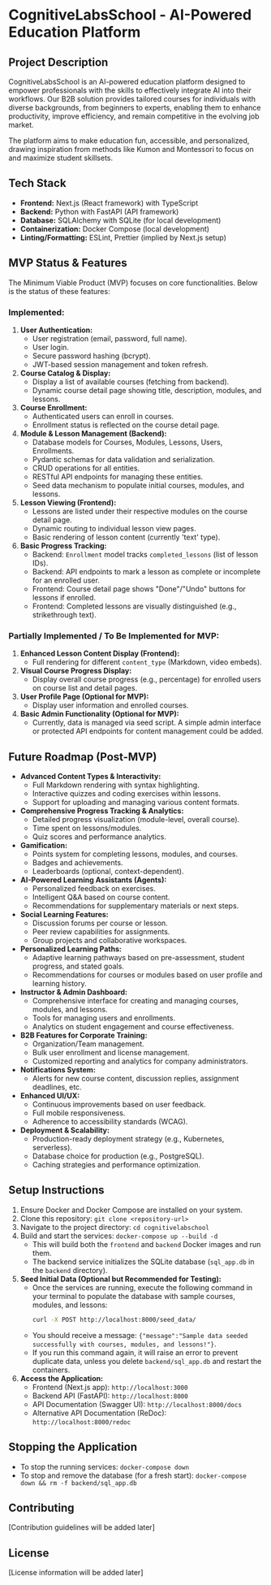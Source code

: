 # CognitiveLabsSchool - AI-Powered Education Platform

## Project Description

CognitiveLabsSchool is an AI-powered education platform designed to empower professionals with the skills to effectively integrate AI into their workflows. Our B2B solution provides tailored courses for individuals with diverse backgrounds, from beginners to experts, enabling them to enhance productivity, improve efficiency, and remain competitive in the evolving job market.

The platform aims to make education fun, accessible, and personalized, drawing inspiration from methods like Kumon and Montessori to focus on and maximize student skillsets.

## Tech Stack

*   **Frontend:** Next.js (React framework) with TypeScript
*   **Backend:** Python with FastAPI (API framework)
*   **Database:** SQLAlchemy with SQLite (for local development)
*   **Containerization:** Docker Compose (local development)
*   **Linting/Formatting:** ESLint, Prettier (implied by Next.js setup)

## MVP Status & Features

The Minimum Viable Product (MVP) focuses on core functionalities. Below is the status of these features:

### Implemented:
1.  **User Authentication:**
    *   User registration (email, password, full name).
    *   User login.
    *   Secure password hashing (bcrypt).
    *   JWT-based session management and token refresh.
2.  **Course Catalog & Display:**
    *   Display a list of available courses (fetching from backend).
    *   Dynamic course detail page showing title, description, modules, and lessons.
3.  **Course Enrollment:**
    *   Authenticated users can enroll in courses.
    *   Enrollment status is reflected on the course detail page.
4.  **Module & Lesson Management (Backend):**
    *   Database models for Courses, Modules, Lessons, Users, Enrollments.
    *   Pydantic schemas for data validation and serialization.
    *   CRUD operations for all entities.
    *   RESTful API endpoints for managing these entities.
    *   Seed data mechanism to populate initial courses, modules, and lessons.
5.  **Lesson Viewing (Frontend):**
    *   Lessons are listed under their respective modules on the course detail page.
    *   Dynamic routing to individual lesson view pages.
    *   Basic rendering of lesson content (currently 'text' type).
6.  **Basic Progress Tracking:**
    *   Backend: `Enrollment` model tracks `completed_lessons` (list of lesson IDs).
    *   Backend: API endpoints to mark a lesson as complete or incomplete for an enrolled user.
    *   Frontend: Course detail page shows "Done"/"Undo" buttons for lessons if enrolled.
    *   Frontend: Completed lessons are visually distinguished (e.g., strikethrough text).

### Partially Implemented / To Be Implemented for MVP:
1.  **Enhanced Lesson Content Display (Frontend):**
    *   Full rendering for different `content_type` (Markdown, video embeds).
2.  **Visual Course Progress Display:**
    *   Display overall course progress (e.g., percentage) for enrolled users on course list and detail pages.
3.  **User Profile Page (Optional for MVP):**
    *   Display user information and enrolled courses.
4.  **Basic Admin Functionality (Optional for MVP):**
    *   Currently, data is managed via seed script. A simple admin interface or protected API endpoints for content management could be added.

## Future Roadmap (Post-MVP)

*   **Advanced Content Types & Interactivity:**
    *   Full Markdown rendering with syntax highlighting.
    *   Interactive quizzes and coding exercises within lessons.
    *   Support for uploading and managing various content formats.
*   **Comprehensive Progress Tracking & Analytics:**
    *   Detailed progress visualization (module-level, overall course).
    *   Time spent on lessons/modules.
    *   Quiz scores and performance analytics.
*   **Gamification:**
    *   Points system for completing lessons, modules, and courses.
    *   Badges and achievements.
    *   Leaderboards (optional, context-dependent).
*   **AI-Powered Learning Assistants (Agents):**
    *   Personalized feedback on exercises.
    *   Intelligent Q&A based on course content.
    *   Recommendations for supplementary materials or next steps.
*   **Social Learning Features:**
    *   Discussion forums per course or lesson.
    *   Peer review capabilities for assignments.
    *   Group projects and collaborative workspaces.
*   **Personalized Learning Paths:**
    *   Adaptive learning pathways based on pre-assessment, student progress, and stated goals.
    *   Recommendations for courses or modules based on user profile and learning history.
*   **Instructor & Admin Dashboard:**
    *   Comprehensive interface for creating and managing courses, modules, and lessons.
    *   Tools for managing users and enrollments.
    *   Analytics on student engagement and course effectiveness.
*   **B2B Features for Corporate Training:**
    *   Organization/Team management.
    *   Bulk user enrollment and license management.
    *   Customized reporting and analytics for company administrators.
*   **Notifications System:**
    *   Alerts for new course content, discussion replies, assignment deadlines, etc.
*   **Enhanced UI/UX:**
    *   Continuous improvements based on user feedback.
    *   Full mobile responsiveness.
    *   Adherence to accessibility standards (WCAG).
*   **Deployment & Scalability:**
    *   Production-ready deployment strategy (e.g., Kubernetes, serverless).
    *   Database choice for production (e.g., PostgreSQL).
    *   Caching strategies and performance optimization.

## Setup Instructions

1.  Ensure Docker and Docker Compose are installed on your system.
2.  Clone this repository: `git clone <repository-url>`
3.  Navigate to the project directory: `cd cognitivelabschool`
4.  Build and start the services: `docker-compose up --build -d`
    *   This will build both the `frontend` and `backend` Docker images and run them.
    *   The backend service initializes the SQLite database (`sql_app.db` in the `backend` directory).
5.  **Seed Initial Data (Optional but Recommended for Testing):**
    *   Once the services are running, execute the following command in your terminal to populate the database with sample courses, modules, and lessons:
        ```bash
        curl -X POST http://localhost:8000/seed_data/
        ```
    *   You should receive a message: `{"message":"Sample data seeded successfully with courses, modules, and lessons!"}`.
    *   If you run this command again, it will raise an error to prevent duplicate data, unless you delete `backend/sql_app.db` and restart the containers.
6.  **Access the Application:**
    *   Frontend (Next.js app): `http://localhost:3000`
    *   Backend API (FastAPI): `http://localhost:8000`
    *   API Documentation (Swagger UI): `http://localhost:8000/docs`
    *   Alternative API Documentation (ReDoc): `http://localhost:8000/redoc`

## Stopping the Application

*   To stop the running services: `docker-compose down`
*   To stop and remove the database (for a fresh start): `docker-compose down && rm -f backend/sql_app.db`

## Contributing

[Contribution guidelines will be added later]

## License

[License information will be added later]
